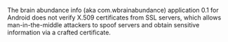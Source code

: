 The brain abundance info (aka com.wbrainabundance) application 0.1 for Android does not verify X.509 certificates from SSL servers, which allows man-in-the-middle attackers to spoof servers and obtain sensitive information via a crafted certificate.